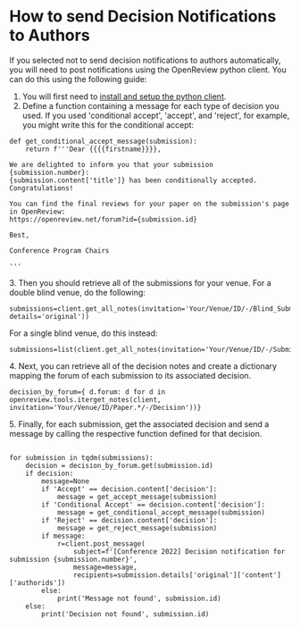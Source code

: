 # How to send Decision Notifications to Authors

If you selected not to send decision notifications to authors automatically, you will need to post notifications using the OpenReview python client. You can do this using the following guide:&#x20;

1. You will first need to [install and setup the python client](https://openreview-py.readthedocs.io/en/latest/how\_to\_setup.html).
2. Define a function containing a message for each type of decision you used. If you used 'conditional accept', 'accept', and 'reject', for example, you might write this for the conditional accept:&#x20;

```
def get_conditional_accept_message(submission):
    return f'''Dear {{{{firstname}}}},

We are delighted to inform you that your submission {submission.number}: 
{submission.content['title']} has been conditionally accepted. Congratulations!

You can find the final reviews for your paper on the submission's page in OpenReview:
https://openreview.net/forum?id={submission.id}

Best, 

Conference Program Chairs

'''
```

3\. Then you should retrieve all of the submissions for your venue. For a double blind venue, do the following:&#x20;

```
submissions=client.get_all_notes(invitation='Your/Venue/ID/-/Blind_Submission', details='original'))
```

For a single blind venue, do this instead:

```
submissions=list(client.get_all_notes(invitation='Your/Venue/ID/-/Submission'))
```

4\. Next, you can retrieve all of the decision notes and create a dictionary mapping the forum of each submission to its associated decision.

```
decision_by_forum={ d.forum: d for d in openreview.tools.iterget_notes(client, invitation='Your/Venue/ID/Paper.*/-/Decision'))}
```

5\. Finally, for each submission, get the associated decision and send a message by calling the respective function defined for that decision.&#x20;

```

for submission in tqdm(submissions):
    decision = decision_by_forum.get(submission.id)
    if decision:
        message=None
        if 'Accept' == decision.content['decision']:
            message = get_accept_message(submission)
        if 'Conditional Accept' == decision.content['decision']:
            message = get_conditional_accept_message(submission)
        if 'Reject' == decision.content['decision']:
            message = get_reject_message(submission)
        if message:
            r=client.post_message(
                subject=f'[Conference 2022] Decision notification for submission {submission.number}', 
                message=message, 
                recipients=submission.details['original']['content']['authorids'])
        else:
            print('Message not found', submission.id)
    else:
        print('Decision not found', submission.id)
```
